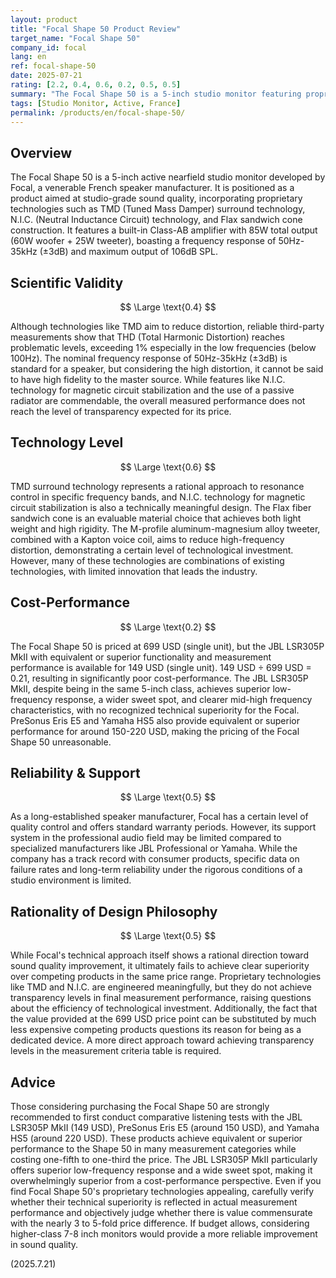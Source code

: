 ```yaml
---
layout: product
title: "Focal Shape 50 Product Review"
target_name: "Focal Shape 50"
company_id: focal
lang: en
ref: focal-shape-50
date: 2025-07-21
rating: [2.2, 0.4, 0.6, 0.2, 0.5, 0.5]
summary: "The Focal Shape 50 is a 5-inch studio monitor featuring proprietary technologies, but faces harsh evaluation in terms of measurement performance and cost-performance."
tags: [Studio Monitor, Active, France]
permalink: /products/en/focal-shape-50/
---
```


## Overview

The Focal Shape 50 is a 5-inch active nearfield studio monitor developed by Focal, a venerable French speaker manufacturer. It is positioned as a product aimed at studio-grade sound quality, incorporating proprietary technologies such as TMD (Tuned Mass Damper) surround technology, N.I.C. (Neutral Inductance Circuit) technology, and Flax sandwich cone construction. It features a built-in Class-AB amplifier with 85W total output (60W woofer + 25W tweeter), boasting a frequency response of 50Hz-35kHz (±3dB) and maximum output of 106dB SPL.

## Scientific Validity

$$ \Large \text{0.4} $$

Although technologies like TMD aim to reduce distortion, reliable third-party measurements show that THD (Total Harmonic Distortion) reaches problematic levels, exceeding 1% especially in the low frequencies (below 100Hz). The nominal frequency response of 50Hz-35kHz (±3dB) is standard for a speaker, but considering the high distortion, it cannot be said to have high fidelity to the master source. While features like N.I.C. technology for magnetic circuit stabilization and the use of a passive radiator are commendable, the overall measured performance does not reach the level of transparency expected for its price.

## Technology Level

$$ \Large \text{0.6} $$

TMD surround technology represents a rational approach to resonance control in specific frequency bands, and N.I.C. technology for magnetic circuit stabilization is also a technically meaningful design. The Flax fiber sandwich cone is an evaluable material choice that achieves both light weight and high rigidity. The M-profile aluminum-magnesium alloy tweeter, combined with a Kapton voice coil, aims to reduce high-frequency distortion, demonstrating a certain level of technological investment. However, many of these technologies are combinations of existing technologies, with limited innovation that leads the industry.

## Cost-Performance

$$ \Large \text{0.2} $$

The Focal Shape 50 is priced at 699 USD (single unit), but the JBL LSR305P MkII with equivalent or superior functionality and measurement performance is available for 149 USD (single unit). 149 USD ÷ 699 USD = 0.21, resulting in significantly poor cost-performance. The JBL LSR305P MkII, despite being in the same 5-inch class, achieves superior low-frequency response, a wider sweet spot, and clearer mid-high frequency characteristics, with no recognized technical superiority for the Focal. PreSonus Eris E5 and Yamaha HS5 also provide equivalent or superior performance for around 150-220 USD, making the pricing of the Focal Shape 50 unreasonable.

## Reliability & Support

$$ \Large \text{0.5} $$

As a long-established speaker manufacturer, Focal has a certain level of quality control and offers standard warranty periods. However, its support system in the professional audio field may be limited compared to specialized manufacturers like JBL Professional or Yamaha. While the company has a track record with consumer products, specific data on failure rates and long-term reliability under the rigorous conditions of a studio environment is limited.

## Rationality of Design Philosophy

$$ \Large \text{0.5} $$

While Focal's technical approach itself shows a rational direction toward sound quality improvement, it ultimately fails to achieve clear superiority over competing products in the same price range. Proprietary technologies like TMD and N.I.C. are engineered meaningfully, but they do not achieve transparency levels in final measurement performance, raising questions about the efficiency of technological investment. Additionally, the fact that the value provided at the 699 USD price point can be substituted by much less expensive competing products questions its reason for being as a dedicated device. A more direct approach toward achieving transparency levels in the measurement criteria table is required.

## Advice

Those considering purchasing the Focal Shape 50 are strongly recommended to first conduct comparative listening tests with the JBL LSR305P MkII (149 USD), PreSonus Eris E5 (around 150 USD), and Yamaha HS5 (around 220 USD). These products achieve equivalent or superior performance to the Shape 50 in many measurement categories while costing one-fifth to one-third the price. The JBL LSR305P MkII particularly offers superior low-frequency response and a wide sweet spot, making it overwhelmingly superior from a cost-performance perspective. Even if you find Focal Shape 50's proprietary technologies appealing, carefully verify whether their technical superiority is reflected in actual measurement performance and objectively judge whether there is value commensurate with the nearly 3 to 5-fold price difference. If budget allows, considering higher-class 7-8 inch monitors would provide a more reliable improvement in sound quality.

(2025.7.21)
